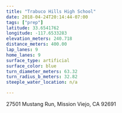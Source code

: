 ```yaml
---
title: "Trabuco Hills High School"
date: 2018-04-24T20:14:44-07:00
tags: ["prep"]
latitude: 33.6541762
longitude: -117.6533283
elevation_meters: 240.718
distance_meters: 400.00
lap_lanes: 9
home_lanes: 9
surface_type: artificial
surface_color: blue
turn_diameter_meters: 63.32
turn_radius_b_meters: 32.82
steeple_water_location: n/a

---
```

27501 Mustang Run, Mission Viejo, CA 92691
<!--more-->
